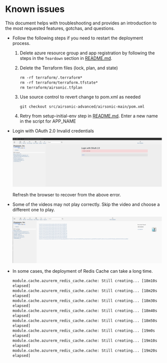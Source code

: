 # Known issues

This document helps with troubleshooting and provides an introduction to the most requested features, gotchas, and questions.

* Follow the following steps if you need to restart the deployment process.

    1. Delete azure resource group and app registration by following the steps in the `Teardown` section in [README.md](./README.md).
    1. Delete the Terraform files (lock, plan, and state)

        ```shell
        rm -rf terraform/.terraform*
        rm -rf terraform/terraform.tfstate*
        rm terraform/airsonic.tfplan
        ```

    1. Use source control to revert change to pom.xml as needed

        ```shell
        git checkout src/airsonic-advanced/airsonic-main/pom.xml
        ```

    1. Retry from setup-initial-env step in [README.md](./README.md).  Enter a new name in the script for APP_NAME

* Login with OAuth 2.0 Invalid credentials

    ![Aisonic AAD](docs/assets/azureauthtimeout.png)

    Refresh the browser to recover from the above error.

* Some of the videos may not play correctly.  Skip the video and choose a different one to play.

    ![Aisonic Video Playing Error](docs/assets/error-playing-video.png)

* In some cases, the deployment of Redis Cache can take a long time.
    
    ```
    module.cache.azurerm_redis_cache.cache: Still creating... [18m10s elapsed]
    module.cache.azurerm_redis_cache.cache: Still creating... [18m20s elapsed]
    module.cache.azurerm_redis_cache.cache: Still creating... [18m30s elapsed]
    module.cache.azurerm_redis_cache.cache: Still creating... [18m40s elapsed]
    module.cache.azurerm_redis_cache.cache: Still creating... [18m50s elapsed]
    module.cache.azurerm_redis_cache.cache: Still creating... [19m0s elapsed]
    module.cache.azurerm_redis_cache.cache: Still creating... [19m10s elapsed]
    module.cache.azurerm_redis_cache.cache: Still creating... [19m20s elapsed]
    ````

